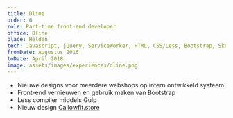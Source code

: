 ```yaml
---
title: Dline
order: 6
role: Part-time front-end developer
office: Dline
place: Helden
tech: Javascript, jQuery, ServiceWorker, HTML, CSS/Less, Bootstrap, Sketch, Git
fromDate: Augustus 2016
toDate: April 2018
image: assets/images/experiences/dline.png
---
```


- Nieuwe designs voor meerdere webshops op intern ontwikkeld systeem
- Front-end vernieuwen en gebruik maken van Bootstrap
- Less compiler middels Gulp
- Nieuw design [Callowfit.store](https://www.callowfit.store/nl)
